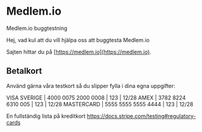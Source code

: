 Medlem.io
========
Medlem.io buggtestning

Hej, vad kul att du vill hjälpa oss att buggtesta Medlem.io

Sajten hittar du på [https://medlem.io](https://medlem.io).

## Betalkort

Använd gärna våra testkort så du slipper fylla i dina egna uppgifter:

VISA SVERIGE | 4000 0075 2000 0008  | 123 | 12/28
AMEX         | 3782 8224 6310 005   | 123 | 12/28
MASTERCARD   | 5555 5555 5555 4444  | 123 | 12/28

En fullständig lista på kreditkort
https://docs.stripe.com/testing#regulatory-cards

